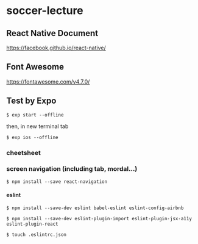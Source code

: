 # soccer-lecture

## React Native Document

<https://facebook.github.io/react-native/>

## Font Awesome

<https://fontawesome.com/v4.7.0/>

## Test by Expo

    $ exp start --offline

then, in new terminal tab

    $ exp ios --offline

### cheetsheet

### screen navigation (including tab, mordal...)

    $ npm install --save react-navigation

#### eslint

    $ npm install --save-dev eslint babel-eslint eslint-config-airbnb

    $ npm install --save-dev eslint-plugin-import eslint-plugin-jsx-a11y eslint-plugin-react

    $ touch .eslintrc.json
